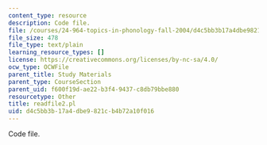 ```yaml
---
content_type: resource
description: Code file.
file: /courses/24-964-topics-in-phonology-fall-2004/d4c5bb3b17a4dbe9821cb4b72a10f016_readfile2.pl
file_size: 478
file_type: text/plain
learning_resource_types: []
license: https://creativecommons.org/licenses/by-nc-sa/4.0/
ocw_type: OCWFile
parent_title: Study Materials
parent_type: CourseSection
parent_uid: f600f19d-ae22-b3f4-9437-c8db79bbe880
resourcetype: Other
title: readfile2.pl
uid: d4c5bb3b-17a4-dbe9-821c-b4b72a10f016
---
```

Code file.